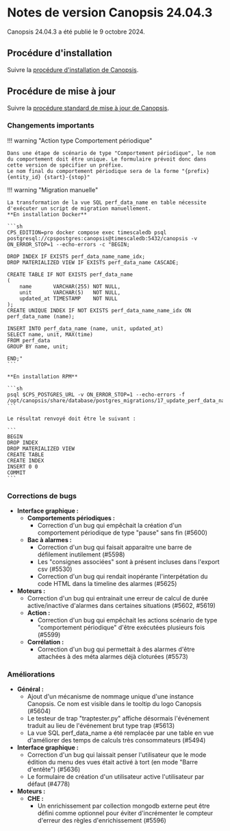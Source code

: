 # Notes de version Canopsis 24.04.3

Canopsis 24.04.3 a été publié le 9 octobre 2024.

## Procédure d'installation

Suivre la [procédure d'installation de Canopsis](../guide-administration/installation/index.md).

## Procédure de mise à jour

Suivre la [procédure standard de mise à jour de Canopsis](../guide-administration/mise-a-jour/index.md).

### Changements importants

!!! warning "Action type Comportement périodique"

    Dans une étape de scénario de type "Comportement périodique", le nom du comportement doit être unique. Le formulaire prévoit donc dans cette version de spécifier un préfixe.
    Le nom final du comportement périodique sera de la forme "{prefix} {entity_id} {start}-{stop}"

!!! warning "Migration manuelle"

    La transformation de la vue SQL perf_data_name en table nécessite d'exécuter un script de migration manuellement.  
    **En installation Docker**
    
    ```sh
    CPS_EDITION=pro docker compose exec timescaledb psql postgresql://cpspostgres:canopsis@timescaledb:5432/canopsis -v ON_ERROR_STOP=1 --echo-errors -c "BEGIN;
    
    DROP INDEX IF EXISTS perf_data_name_name_idx;
    DROP MATERIALIZED VIEW IF EXISTS perf_data_name CASCADE;
    
    CREATE TABLE IF NOT EXISTS perf_data_name
    (
        name       VARCHAR(255) NOT NULL,
        unit       VARCHAR(5)   NOT NULL,
        updated_at TIMESTAMP    NOT NULL
    );
    CREATE UNIQUE INDEX IF NOT EXISTS perf_data_name_name_idx ON perf_data_name (name);
    
    INSERT INTO perf_data_name (name, unit, updated_at)
    SELECT name, unit, MAX(time)
    FROM perf_data
    GROUP BY name, unit;
    
    END;"
    ```
     
    **En installation RPM**
    
    ```sh
    psql $CPS_POSTGRES_URL -v ON_ERROR_STOP=1 --echo-errors -f /opt/canopsis/share/database/postgres_migrations/17_update_perf_data_name_table.up.sql
    ``` 
     
    Le résultat renvoyé doit être le suivant :  
     
    ```
    BEGIN
    DROP INDEX
    DROP MATERIALIZED VIEW
    CREATE TABLE
    CREATE INDEX
    INSERT 0 0
    COMMIT
    ```


### Corrections de bugs

*  **Interface graphique :**
    * **Comportements périodiques :**
        * Correction d'un bug qui empêchait la création d'un comportement périodique de type "pause" sans fin (#5600)
    * **Bac à alarmes :**
        * Correction d'un bug qui faisait apparaitre une barre de défilement inutilement (#5598)
        * Les "consignes associées" sont à présent incluses dans l'export csv (#5530)
        * Correction d'un bug qui rendait inopérante l'interpétation du code HTML dans la timeline des alarmes (#5625)
*  **Moteurs :**
    * Correction d'un bug qui entrainait une erreur de calcul de durée active/inactive d'alarmes dans certaines situations (#5602, #5619)
    * **Action :**
        * Correction d'un bug qui empêchait les actions scénario de type "comportement périodique" d'être exécutées plusieurs fois (#5599) 
    * **Corrélation :**
        * Correction d'un bug qui permettait à des alarmes d'être attachées à des méta alarmes déjà cloturées (#5573)

### Améliorations

*  **Général :**
    * Ajout d'un mécanisme de nommage unique d'une instance Canopsis. Ce nom est visible dans le tooltip du logo Canopsis (#5604)
    * Le testeur de trap "traptester.py" affiche désormais l'événement traduit au lieu de l'événement brut type trap (#5613)
    * La vue SQL perf_data_name a été remplacée par une table en vue d'améliorer des temps de calculs très consommateurs (#5494)
*  **Interface graphique :**
    * Correction d'un bug qui laissait penser l'utilisateur que le mode édition du menu des vues était activé à tort (en mode "Barre d'entête") (#5636)
    * Le formulaire de création d'un utilisateur active l'utilisateur par défaut (#4778)
*  **Moteurs :**
    * **CHE :**
        * Un enrichissement par collection mongodb externe peut être défini comme optionnel pour éviter d'incrémenter le compteur d'erreur des règles d'enrichissement (#5596) 
